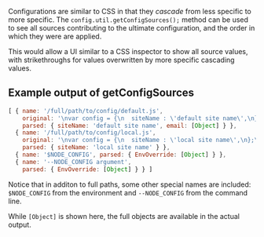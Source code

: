
Configurations are similar to CSS in that they *cascade* from less
specific to more specific.  The `config.util.getConfigSources();` method
can be used to see all sources contributing to the ultimate
configuration, and the order in which they were are applied. 

This would
allow a UI similar to a CSS inspector to show all source values, with
strikethroughs for values overwritten by more specific cascading values.

## Example output of getConfigSources

```javascript
[ { name: '/full/path/to/config/default.js',
    original: '\nvar config = {\n  siteName : \'default site name\',\n};\n\nconfig.email = {\n    subject : \'default subject\',\n}\n\nmodule.exports = config;\n',
    parsed: { siteName: 'default site name', email: [Object] } },
  { name: '/full/path/to/config/local.js',
    original: '\nvar config = {\n  siteName : \'local site name\',\n};\n\nmodule.exports = config;\n',
    parsed: { siteName: 'local site name' } },
  { name: '$NODE_CONFIG', parsed: { EnvOverride: [Object] } },
  { name: '--NODE_CONFIG argument',
    parsed: { EnvOverride: [Object] } } ]
```

Notice that in additon to full paths, some other special names are included: `$NODE_CONFIG` from the environment and `--NODE_CONFIG` from the command line.

While `[Object]` is shown here, the full objects are available in the actual output.